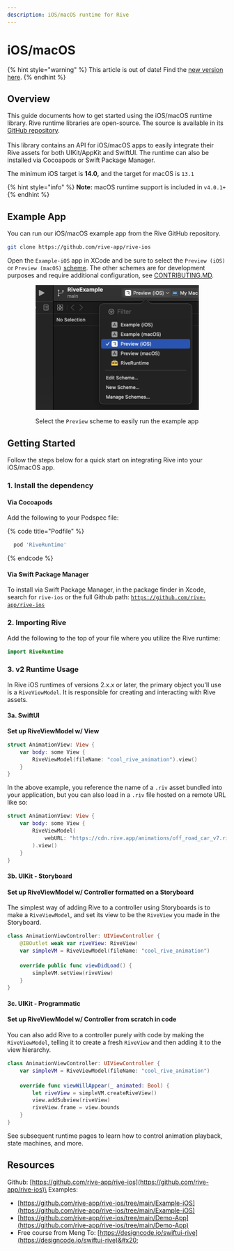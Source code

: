 ```yaml
---
description: iOS/macOS runtime for Rive
---
```


# iOS/macOS

{% hint style="warning" %}
This article is out of date! Find the [new version here](https://rive.app/community/doc/iosmacos/docXbeEcWybL).
{% endhint %}

## Overview

This guide documents how to get started using the iOS/macOS runtime library. Rive runtime libraries are open-source. The source is available in its [GitHub repository](https://github.com/rive-app/rive-ios).\
\
This library contains an API for iOS/macOS apps to easily integrate their Rive assets for both UIKit/AppKit and SwiftUI. The runtime can also be installed via Cocoapods or Swift Package Manager.

The minimum iOS target is **14.0,** and the target for macOS is `13.1`

{% hint style="info" %}
**Note:** macOS runtime support is included in `v4.0.1+`
{% endhint %}

## Example App

You can run our iOS/macOS example app from the Rive GitHub repository.

```bash
git clone https://github.com/rive-app/rive-ios
```

Open the `Example-iOS` app in XCode and be sure to select the `Preview (iOS)` or `Preview (macOS)` [scheme](https://developer.apple.com/documentation/xcode/customizing-the-build-schemes-for-a-project). The other schemes are for development purposes and require additional configuration, see [CONTRIBUTING.MD](https://github.com/rive-app/rive-ios/blob/main/CONTRIBUTING.md).



<div align="center" data-full-width="false">

<figure><img src="../../../.gitbook/assets/CleanShot 2023-10-19 at 18.49.31@2x.png" alt="" width="375"><figcaption><p>Select the <code>Preview</code> scheme to easily run the example app</p></figcaption></figure>

</div>

## Getting Started

Follow the steps below for a quick start on integrating Rive into your iOS/macOS app.

### 1. Install the dependency

#### Via Cocoapods

Add the following to your Podspec file:

{% code title="Podfile" %}
```ruby
  pod 'RiveRuntime'
```
{% endcode %}

#### Via Swift Package Manager

To install via Swift Package Manager, in the package finder in Xcode, search for `rive-ios` or the full Github path: [`https://github.com/rive-app/rive-ios`](https://github.com/rive-app/rive-ios)

### 2. Importing Rive

Add the following to the top of your file where you utilize the Rive runtime:

```swift
import RiveRuntime
```

### 3. v2 Runtime Usage

In Rive iOS runtimes of versions 2.x.x or later, the primary object you'll use is a `RiveViewModel`. It is responsible for creating and interacting with Rive assets.&#x20;

#### 3a. SwiftUI

**Set up RiveViewModel w/ View**

```swift
struct AnimationView: View {
    var body: some View {
        RiveViewModel(fileName: "cool_rive_animation").view()
    }
}
```

In the above example, you reference the name of a `.riv` asset bundled into your application, but you can also load in a `.riv` file hosted on a remote URL like so:

```swift
struct AnimationView: View {
    var body: some View {
        RiveViewModel(
            webURL: "https://cdn.rive.app/animations/off_road_car_v7.riv"
        ).view()
    }
}
```

#### 3b. UIKit - Storyboard

#### Set up RiveViewModel w/ Controller formatted on a Storyboard

The simplest way of adding Rive to a controller using Storyboards is to make a `RiveViewModel`, and set its view to be the `RiveView` you made in the Storyboard.

```swift
class AnimationViewController: UIViewController {
    @IBOutlet weak var riveView: RiveView!
    var simpleVM = RiveViewModel(fileName: "cool_rive_animation")

    override public func viewDidLoad() {
        simpleVM.setView(riveView)
    }
}
```

#### 3c. UIKit - Programmatic

#### Set up RiveViewModel w/ Controller from scratch in code

You can also add Rive to a controller purely with code by making the `RiveViewModel`, telling it to create a fresh `RiveView` and then adding it to the view hierarchy.

```swift
class AnimationViewController: UIViewController {
    var simpleVM = RiveViewModel(fileName: "cool_rive_animation")
    
    override func viewWillAppear(_ animated: Bool) {
        let riveView = simpleVM.createRiveView()
        view.addSubview(riveView)
        riveView.frame = view.bounds
    }
}
```

See subsequent runtime pages to learn how to control animation playback, state machines, and more.

## Resources

Github: [https://github.com/rive-app/rive-ios](https://github.com/rive-app/rive-ios)\
Examples:&#x20;

* [https://github.com/rive-app/rive-ios/tree/main/Example-iOS](https://github.com/rive-app/rive-ios/tree/main/Example-iOS)
* [https://github.com/rive-app/rive-ios/tree/main/Demo-App](https://github.com/rive-app/rive-ios/tree/main/Demo-App)
* Free course from Meng To: [https://designcode.io/swiftui-rive](https://designcode.io/swiftui-rive)&#x20;
